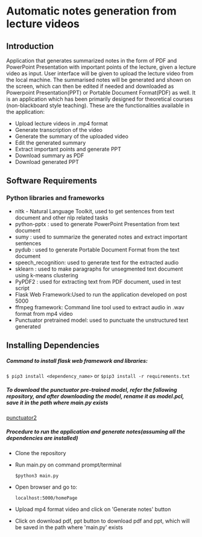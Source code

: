 # Automatic notes generation from lecture videos

## Introduction
Application that generates summarized notes in the form of PDF and PowerPoint Presentation with important points of the lecture, given a lecture video as input. 
User interface will be given to upload the lecture video from the local machine. The summarised notes will be generated and shown on the screen, which can then be edited if needed and downloaded as Powerpoint Presentation(PPT) or Portable Document Format(PDF) as well. 
It is an application which has been primarily designed for theoretical courses (non-blackboard style teaching).
These are the functionalities available in the application:
* Upload lecture videos in .mp4 format
* Generate transcription of the video
* Generate the summary of the uploaded video
* Edit the generated summary
* Extract important points and generate PPT
* Download summary as PDF
* Download generated PPT

## Software Requirements
### Python libraries and frameworks
* nltk - Natural Language Toolkit, used to get sentences from text document and other nlp related tasks
* python-pptx : used to generate PowerPoint Presentation from text document
* sumy : used to summarize the generated notes and extract important sentences
* pydub : used to generate Portable Document Format from the text document
* speech_recognition: used to generate text for the extracted audio 
* sklearn : used to make paragraphs for unsegmented text document using k-means clustering
* PyPDF2 : used for extracting text from PDF document, used in test script
* Flask Web Framework:Used to run the application developed on post 5000
* ffmpeg framework: Command line tool used to extract audio in .wav format from mp4 video 
* Punctuator pretrained model: used to punctuate the unstructured text generated

## Installing Dependencies
##### Command to install flask web framework and libraries:
`$ pip3 install <dependency_name>` or `$pip3 install -r requirements.txt`
##### To download the punctuator pre-trained model, refer the following repository, and after downloading the model, rename it as model.pcl, save it in the path where main.py exists
[punctuator2](https://github.com/ottokart/punctuator2)

##### Procedure to run the application and generate notes(assuming all the dependencies are installed)
* Clone the repository
* Run main.py on command prompt/terminal

    `$python3 main.py`
* Open browser and go to:

    `localhost:5000/homePage`

* Upload mp4 format video and click on 'Generate notes' button
* Click on download pdf, ppt button to download pdf and ppt, which will be saved in the path where 'main.py' exists

